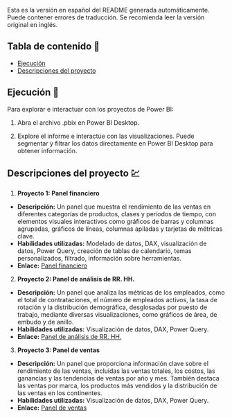 Esta es la versión en español del README generada automáticamente. Puede contener errores de traducción. Se recomienda leer la versión original en inglés.

## Tabla de contenido 📑

- [Ejecución](#ejecución-)
- [Descripciones del proyecto](#descripciones-del-proyecto-)

## Ejecución 🚀

Para explorar e interactuar con los proyectos de Power BI:

1. Abra el archivo .pbix en Power BI Desktop.

2. Explore el informe e interactúe con las visualizaciones. Puede segmentar y filtrar los datos directamente en Power BI Desktop para obtener información.

## Descripciones del proyecto 💹

1. **Proyecto 1: Panel financiero**
- **Descripción:** Un panel que muestra el rendimiento de las ventas en diferentes categorías de productos, clases y períodos de tiempo, con elementos visuales interactivos como gráficos de barras y columnas agrupadas, gráficos de líneas, columnas apiladas y tarjetas de métricas clave.
- **Habilidades utilizadas:** Modelado de datos, DAX, visualización de datos, Power Query, creación de tablas de calendario, temas personalizados, filtrado, información sobre herramientas.
- **Enlace:** [Panel financiero](./project1) 

2. **Proyecto 2: Panel de análisis de RR. HH.**
- **Descripción:** Un panel que analiza las métricas de los empleados, como el total de contrataciones, el número de empleados activos, la tasa de rotación y la distribución demográfica, desglosadas por puesto de trabajo, mediante diversas visualizaciones, como gráficos de área, de embudo y de anillo.
- **Habilidades utilizadas:** Visualización de datos, DAX, Power Query.
- **Enlace:** [Panel de análisis de RR. HH.](./project2) 

3. **Proyecto 3: Panel de ventas**
- **Descripción:** Un panel que proporciona información clave sobre el rendimiento de las ventas, incluidas las ventas totales, los costos, las ganancias y las tendencias de ventas por año y mes. También destaca las ventas por marca, los productos más vendidos y la distribución de las ventas en los continentes.
- **Habilidades utilizadas:** Visualización de datos, DAX, Power Query.
- **Enlace:** [Panel de ventas](./project3)